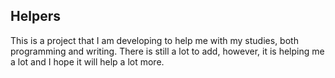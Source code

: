 ## Helpers

This is a project that I am developing to help me with my studies, both programming and writing. There is still a lot to add, however, it is helping me a lot and I hope it will help a lot more.
